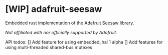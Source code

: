# [WIP] adafruit-seesaw

Embedded rust implementation of the [Adafruit Seesaw library.](https://github.com/adafruit/Adafruit_Seesaw)

*Not affiliated with nor officially supported by Adafruit.*

API todos:
[] Add feature for using embedded_hal 1 alpha
[] Add features for using multi-threaded shared-bus mutexes
